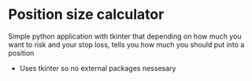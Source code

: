 # Position size calculator
Simple python application with tkinter that depending on how much you want to risk and your stop loss, tells you how much you should put into a position
- Uses tkinter so no external packages nessesary